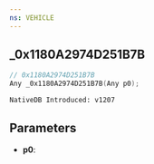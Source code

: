 ```yaml
---
ns: VEHICLE
---
```

## _0x1180A2974D251B7B

```c
// 0x1180A2974D251B7B
Any _0x1180A2974D251B7B(Any p0);
```

```
NativeDB Introduced: v1207
```

## Parameters
* **p0**:

